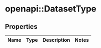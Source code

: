 # openapi::DatasetType


## Properties
Name | Type | Description | Notes
------------ | ------------- | ------------- | -------------


